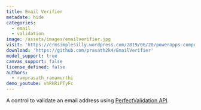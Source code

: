 ```yaml
---
title: Email Verifier
metadate: hide
categories:
  - email
  - validation
image: /assets/images/emailverifier.jpg
visit: 'https://crmsimplesilly.wordpress.com/2019/06/20/powerapps-component-framework-an-on-demand-email-verifier-control/'
download: 'https://github.com/prasath2k4/EmailVerifier'
model_support: true
canvas_support: false
license_defined: false
authors:
  - ramprasath_ramamurthi
demo_youtube: vhRkRiPTyFc
---
```


A control to validate an email address using <a target="_blank" href="https://email.perfectvalidation.com/">PerfectValidation API</a>.
